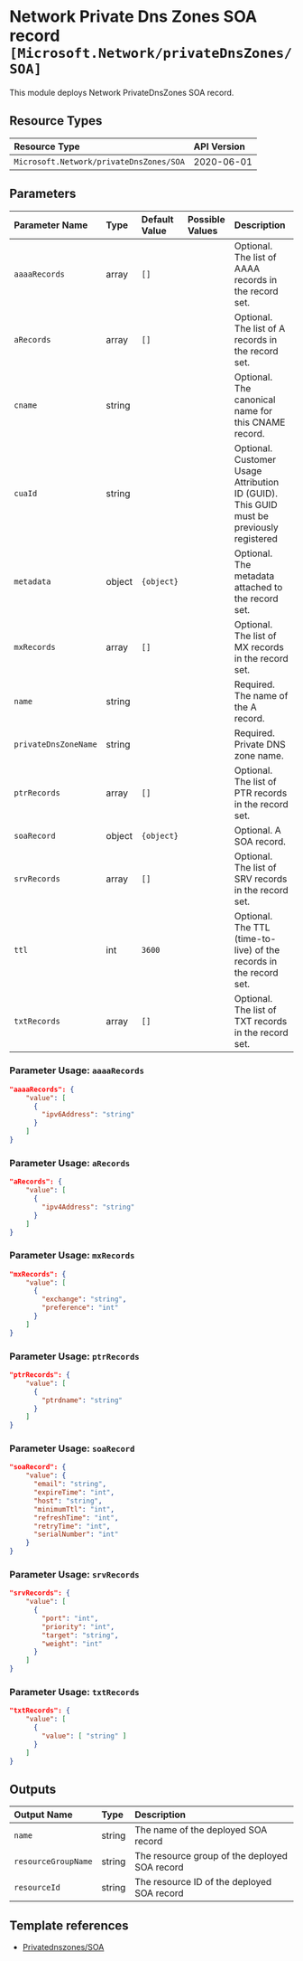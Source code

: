 # Network Private Dns Zones SOA record `[Microsoft.Network/privateDnsZones/SOA]`

This module deploys Network PrivateDnsZones SOA record.

## Resource Types

| Resource Type | API Version |
| :-- | :-- |
| `Microsoft.Network/privateDnsZones/SOA` | 2020-06-01 |

## Parameters

| Parameter Name | Type | Default Value | Possible Values | Description |
| :-- | :-- | :-- | :-- | :-- |
| `aaaaRecords` | array | `[]` |  | Optional. The list of AAAA records in the record set. |
| `aRecords` | array | `[]` |  | Optional. The list of A records in the record set. |
| `cname` | string |  |  | Optional. The canonical name for this CNAME record. |
| `cuaId` | string |  |  | Optional. Customer Usage Attribution ID (GUID). This GUID must be previously registered |
| `metadata` | object | `{object}` |  | Optional. The metadata attached to the record set. |
| `mxRecords` | array | `[]` |  | Optional. The list of MX records in the record set. |
| `name` | string |  |  | Required. The name of the A record. |
| `privateDnsZoneName` | string |  |  | Required. Private DNS zone name. |
| `ptrRecords` | array | `[]` |  | Optional. The list of PTR records in the record set. |
| `soaRecord` | object | `{object}` |  | Optional. A SOA record. |
| `srvRecords` | array | `[]` |  | Optional. The list of SRV records in the record set. |
| `ttl` | int | `3600` |  | Optional. The TTL (time-to-live) of the records in the record set. |
| `txtRecords` | array | `[]` |  | Optional. The list of TXT records in the record set. |

### Parameter Usage: `aaaaRecords`

```json
"aaaaRecords": {
    "value": [
      {
        "ipv6Address": "string"
      }
    ]
}
```

### Parameter Usage: `aRecords`

```json
"aRecords": {
    "value": [
      {
        "ipv4Address": "string"
      }
    ]
}
```

### Parameter Usage: `mxRecords`

```json
"mxRecords": {
    "value": [
      {
        "exchange": "string",
        "preference": "int"
      }
    ]
}
```

### Parameter Usage: `ptrRecords`

```json
"ptrRecords": {
    "value": [
      {
        "ptrdname": "string"
      }
    ]
}
```

### Parameter Usage: `soaRecord`

```json
"soaRecord": {
    "value": {
      "email": "string",
      "expireTime": "int",
      "host": "string",
      "minimumTtl": "int",
      "refreshTime": "int",
      "retryTime": "int",
      "serialNumber": "int"
    }
}
```

### Parameter Usage: `srvRecords`

```json
"srvRecords": {
    "value": [
      {
        "port": "int",
        "priority": "int",
        "target": "string",
        "weight": "int"
      }
    ]
}
```

### Parameter Usage: `txtRecords`

```json
"txtRecords": {
    "value": [
      {
        "value": [ "string" ]
      }
    ]
}
```

## Outputs

| Output Name | Type | Description |
| :-- | :-- | :-- |
| `name` | string | The name of the deployed SOA record |
| `resourceGroupName` | string | The resource group of the deployed SOA record |
| `resourceId` | string | The resource ID of the deployed SOA record |

## Template references

- [Privatednszones/SOA](https://docs.microsoft.com/en-us/azure/templates/Microsoft.Network/2020-06-01/privateDnsZones/SOA)
